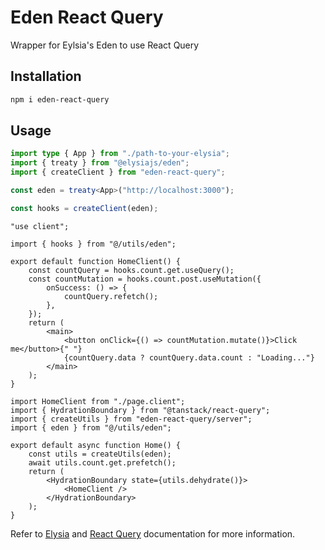 # Eden React Query

Wrapper for Eylsia's Eden to use React Query

## Installation

```bash
npm i eden-react-query
```

## Usage

```typescript
import type { App } from "./path-to-your-elysia";
import { treaty } from "@elysiajs/eden";
import { createClient } from "eden-react-query";

const eden = treaty<App>("http://localhost:3000");

const hooks = createClient(eden);
```

```tsx
"use client";

import { hooks } from "@/utils/eden";

export default function HomeClient() {
    const countQuery = hooks.count.get.useQuery();
    const countMutation = hooks.count.post.useMutation({
        onSuccess: () => {
            countQuery.refetch();
        },
    });
    return (
        <main>
            <button onClick={() => countMutation.mutate()}>Click me</button>{" "}
            {countQuery.data ? countQuery.data.count : "Loading..."}
        </main>
    );
}
```

```tsx
import HomeClient from "./page.client";
import { HydrationBoundary } from "@tanstack/react-query";
import { createUtils } from "eden-react-query/server";
import { eden } from "@/utils/eden";

export default async function Home() {
    const utils = createUtils(eden);
    await utils.count.get.prefetch();
    return (
        <HydrationBoundary state={utils.dehydrate()}>
            <HomeClient />
        </HydrationBoundary>
    );
}
```

Refer to [Elysia](https://elysiajs.com/) and [React Query](https://tanstack.com/query/latest) documentation for more information.
